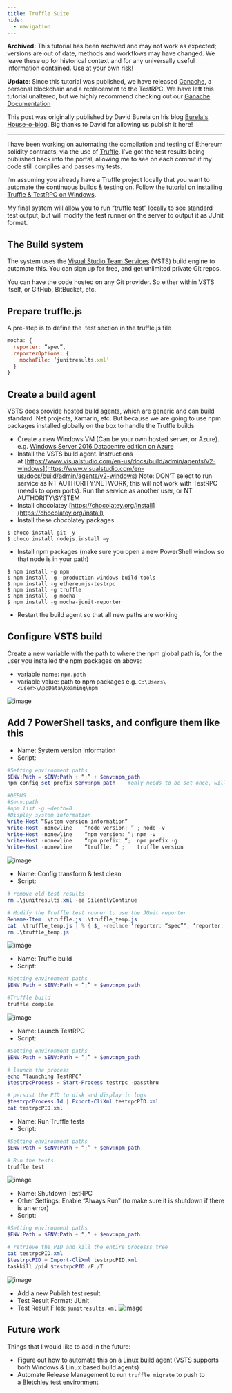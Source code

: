 ```yaml
---
title: Truffle Suite
hide:
  - navigation
---
```


<p class="alert alert-warning"><i class="far fa-exclamation-triangle"></i> <strong>Archived:</strong> This tutorial has been archived and may not work as expected; versions are out of date, methods and workflows may have changed. We leave these up for historical context and for any universally useful information contained. Use at your own risk!</p>

<div class="alert alert-info">
  <p class="mb-0"><i class="far fa-info-circle"></i> <strong>Update</strong>: Since this tutorial was published, we have released <a href="/docs/ganache/overview">Ganache</a>, a personal blockchain and a replacement to the TestRPC. We have left this tutorial unaltered, but we highly recommend checking out our <a href="https://www.trufflesuite.com/ganache">Ganache Documentation</a></p>
</div>

This post was originally published by David Burela on his blog [Burela's House-o-blog](https://davidburela.wordpress.com/2016/12/23/ethereum-devops-with-truffle-testrpc-visual-studio-team-services/). Big thanks to David for allowing us publish it here!

-------------------

I have been working on automating the compilation and testing of Ethereum solidity contracts, via the use of [Truffle](http://truffleframework.com/). I’ve got the test results being published back into the portal, allowing me to see on each commit if my code still compiles and passes my tests.

I’m assuming you already have a Truffle project locally that you want to automate the continuous builds & testing on. Follow the [tutorial on installing Truffle & TestRPC on Windows](/tutorials/how-to-install-truffle-and-testrpc-on-windows-for-blockchain-development).

My final system will allow you to run “truffle test” locally to see standard test output, but will modify the test runner on the server to output it as JUnit format.

## The Build system

The system uses the [Visual Studio Team Services](https://azure.microsoft.com/en-us/services/visual-studio-team-services/) (VSTS) build engine to automate this. You can sign up for free, and get unlimited private Git repos.

You can have the code hosted on any Git provider. So either within VSTS itself, or GitHub, BitBucket, etc.

## Prepare truffle.js

A pre-step is to define the  test section in the truffle.js file

```javascript
mocha: {
  reporter: “spec”,
  reporterOptions: {
    mochaFile: ‘junitresults.xml’
  }
}
```

## Create a build agent

VSTS does provide hosted build agents, which are generic and can build standard .Net projects, Xamarin, etc. But because we are going to use npm packages installed globally on the box to handle the Truffle builds

- Create a new Windows VM (Can be your own hosted server, or Azure).
e.g. [Windows Server 2016 Datacentre edition on Azure](https://azure.microsoft.com/en-au/marketplace/partners/microsoft/windowsserver2016datacenter/)
- Install the VSTS build agent. Instructions at [https://www.visualstudio.com/en-us/docs/build/admin/agents/v2-windows](https://www.visualstudio.com/en-us/docs/build/admin/agents/v2-windows)
Note: DON’T select to run service as NT AUTHORITY\NETWORK, this will not work with TestRPC (needs to open ports).
Run the service as another user, or NT AUTHORITY\SYSTEM
- Install chocolatey
[https://chocolatey.org/install](https://chocolatey.org/install)
- Install these chocolatey packages

```shell
$ choco install git -y
$ choco install nodejs.install –y
```

- Install npm packages (make sure you open a new PowerShell window so that node is in your path)

```shell
$ npm install -g npm
$ npm install -g –production windows-build-tools
$ npm install -g ethereumjs-testrpc
$ npm install -g truffle
$ npm install -g mocha
$ npm install -g mocha-junit-reporter
```

- Restart the build agent so that all new paths are working

## Configure VSTS build

Create a new variable with the path to where the npm global path is, for the user you installed the npm packages on above:

- variable name: `npm.path`
- variable value: path to npm packages e.g. `C:\Users\<user>\AppData\Roaming\npm`

![image](https://davidburela.files.wordpress.com/2016/12/image5.png)

## Add 7 PowerShell tasks, and configure them like this
- Name: System version information
- Script:

```powershell
#Setting environment paths
$ENV:Path = $ENV:Path + “;” + $env:npm_path
npm config set prefix $env:npm_path    #only needs to be set once, will update for user

#DEBUG
#$env:path
#npm list -g –depth=0
#Display system information
Write-Host “System version information”
Write-Host -nonewline    “node version: ” ; node -v
Write-Host -nonewline    “npm version: “; npm -v
Write-Host -nonewline    “npm prefix: “;  npm prefix -g
Write-Host -nonewline    “truffle: ” ;    truffle version
```
![image](https://davidburela.files.wordpress.com/2016/12/image6.png)

- Name: Config transform & test clean
- Script:

```powershell
# remove old test results
rm .\junitresults.xml -ea SilentlyContinue 

# Modify the Truffle test runner to use the JUnit reporter
Rename-Item .\truffle.js .\truffle_temp.js
cat .\truffle_temp.js | % { $_ -replace ‘reporter: “spec”‘, ‘reporter: “mocha-junit-reporter”‘ } | Out-File -Encoding ASCII .\truffle.js
rm .\truffle_temp.js
```
![image](https://davidburela.files.wordpress.com/2016/12/image7.png)


- Name: Truffle build
- Script:

```powershell
#Setting environment paths
$ENV:Path = $ENV:Path + “;” + $env:npm_path

#Truffle build
truffle compile
```
![image](https://davidburela.files.wordpress.com/2016/12/image8.png)

- Name: Launch TestRPC
- Script:

```powershell
#Setting environment paths
$ENV:Path = $ENV:Path + “;” + $env:npm_path

# launch the process
echo “launching TestRPC”
$testrpcProcess = Start-Process testrpc -passthru

# persist the PID to disk and display in logs
$testrpcProcess.Id | Export-CliXml testrpcPID.xml
cat testrpcPID.xml
```


- Name: Run Truffle tests
- Script:

```powershell
#Setting environment paths
$ENV:Path = $ENV:Path + “;” + $env:npm_path

# Run the tests
truffle test
```
![image](https://davidburela.files.wordpress.com/2016/12/image10.png)


- Name: Shutdown TestRPC
- Other Settings: Enable “Always Run” (to make sure it is shutdown if there is an error)
- Script:

```powershell
#Setting environment paths
$ENV:Path = $ENV:Path + “;” + $env:npm_path

# retrieve the PID and kill the entire processs tree
cat testrpcPID.xml
$testrpcPID = Import-CliXml testrpcPID.xml
taskkill /pid $testrpcPID /F /T
```
![image](https://davidburela.files.wordpress.com/2016/12/image11.png)

- Add a new Publish test result
- Test Result Format: JUnit
- Test Result Files: `junitresults.xml`
![image](https://davidburela.files.wordpress.com/2016/12/image12.png)

## Future work

Things that I would like to add in the future:

- Figure out how to automate this on a Linux build agent (VSTS supports both Windows & Linux based build agents)
- Automate Release Management to run `truffle migrate` to push to a [Bletchley test environment](https://azure.microsoft.com/en-us/blog/project-bletchley-blockchain-infrastructure-made-easy/)
